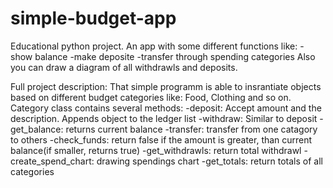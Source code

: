 # simple-budget-app
Educational python project. An app with some different functions like: -show balance -make deposite -transfer through spending categories
Also you can draw a diagram of all withdrawls and deposits.

Full project description:
That simple programm is able to insrantiate objects based on different budget categories like: Food, Clothing and so on.
Category class contains several methods:
-deposit:
  Accept amount and the description. Appends object to the ledger list
-withdraw:
  Similar to deposit
-get_balance:
  returns current balance
-transfer:
  transfer from one catagory to others
-check_funds:
  return false if the amount is greater, than current balance(if smaller, returns true)
-get_withdrawls:
  return total withdrawl
-create_spend_chart:
  drawing spendings chart
-get_totals:
  return totals of all categories
  
